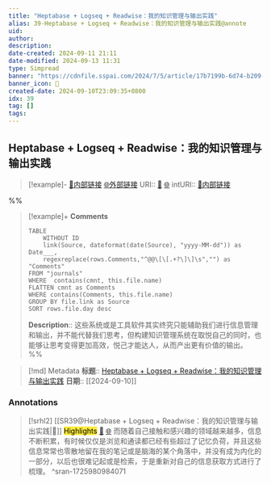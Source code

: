 ```yaml
---
title: "Heptabase + Logseq + Readwise：我的知识管理与输出实践"
alias: 39-Heptabase + Logseq + Readwise：我的知识管理与输出实践@annote
uid: 
author: 
description: 
date-created: 2024-09-11 21:11
date-modified: 2024-09-13 11:31
type: Simpread
banner: "https://cdnfile.sspai.com/2024/7/5/article/17b7199b-6d74-b209-65cc-32a898302ef3.jpeg "
banner_icon: 🔖
created-date: 2024-09-10T23:09:35+0800
idx: 39
tag: []
tags: 
---
```


## Heptabase + Logseq + Readwise：我的知识管理与输出实践

> [!example]- [🧷内部链接](<http://localhost:7026/unread/39>) [🌐外部链接](<>)
> URI:: [🧷](<http://localhost:7026/unread/39>) [🌐](<>)
> intURI:: [🧷内部链接](<http://localhost:7026/reading/39>)

%%

> [!example]+ **Comments**
>
> ```dataview
> TABLE 
>     WITHOUT ID
>     link(Source, dateformat(date(Source), "yyyy-MM-dd")) as Date___, 
>     regexreplace(rows.Comments,"^@@\[\[.+?\]\]\s","") as "Comments"
> FROM "journals"
> WHERE  contains(cmnt, this.file.name)
> FLATTEN cmnt as Comments
> WHERE contains(Comments, this.file.name)
> GROUP BY file.link as Source
> SORT rows.file.day desc
> ```
>  **Description**:: 这些系统或是工具软件其实终究只能辅助我们进行信息管理和输出，并不能代替我们思考，但构建知识管理系统在取悦自己的同时，也能够让思考变得更加高效，悦己才能达人，从而产出更有价值的输出。
%%

> [!md] Metadata
> **标题**:: [Heptabase + Logseq + Readwise：我的知识管理与输出实践](https://sspai.com/post/90223)
> **日期**:: [[2024-09-10]]

### Annotations

> [!srhl2] [[SR39@Heptabase + Logseq + Readwise：我的知识管理与输出实践|📄]] <mark style="background-color: #ffeb3b">Highlights</mark> [🧷](<http://localhost:7026/unread/39#id=1725980984071>) [🌐](<#id=1725980984071>)
> 而随着自己接触和感兴趣的领域越来越多，信息不断积累，有时候仅仅是浏览和通读都已经有些超过了记忆负荷，并且这些信息常常也零散地留在我的笔记或是脑海的某个角落中，并没有成为内化的一部分，以后也很难记起或是检索，于是重新对自己的信息获取方式进行了梳理。
> ^sran-1725980984071
